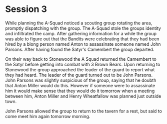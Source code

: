 # Session 3

 While planning the A-Squad noticed a scouting group rotating the area, promptly dispatching with the group. The A-Squad stole the groups identity and infiltrated the camp. After gathering information for a while the group was able to figure out that the Bandits were celebrating that they had been hired by a blong person named Anton to assassinate someone named John Parsons. After having found the Satyr's Camembert the group departed.

On their way back to Stonewood the A Squad returned the Camembert to the Satyr before getting into combat with 3 Brown Bears. Upon returning to Stonewood the group approached the leader of the guard to report what they had heard. The leader of the guard turned out to be John Parsons. John Parsons was slightly suspicious of the group, saying that he doubth that Anton Miller would do this. However if someone were to assassinate him it would make sense that they would do it tomorrow when a meeting between him, Anton Miller and Henry Wheatfallow was planned just outside town.

John Parsons allowed the group to return to the tavern for a rest, but said to come meet him again tomorrow morning.